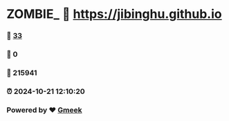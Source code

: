 # ZOMBIE_ :link: https://jibinghu.github.io 
### :page_facing_up: [33](https://jibinghu.github.io/tag.html) 
### :speech_balloon: 0 
### :hibiscus: 215941 
### :alarm_clock: 2024-10-21 12:10:20 
### Powered by :heart: [Gmeek](https://github.com/Meekdai/Gmeek)
